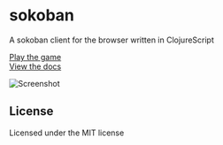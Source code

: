 # sokoban

A sokoban client for the browser written in ClojureScript

[Play the game](https://risto-stevcev.github.io/sokoban/resources/public/index.html)  
[View the docs](https://risto-stevcev.github.io/sokoban/docs/uberdoc.html)

![Screenshot](https://raw.githubusercontent.com/Risto-Stevcev/sokoban/screenshot.png)

## License

Licensed under the MIT license
